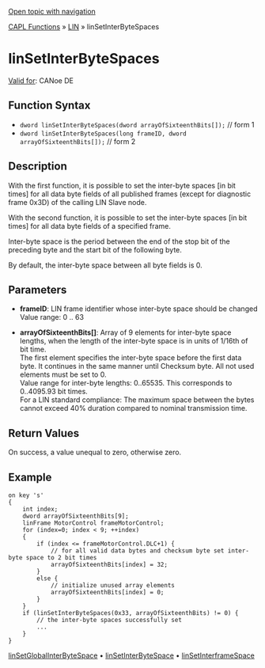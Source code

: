 [Open topic with navigation](../../../../../CANoeDEFamily.htm#Topics/CAPLFunctions/LIN/Functions/CAPLfunctionLINSetInterByteSpaces.md)

[CAPL Functions](../../CAPLfunctions.md) » [LIN](../CAPLfunctionsLINOverview.md) » linSetInterByteSpaces

# linSetInterByteSpaces

[Valid for](../../../Shared/FeatureAvailability.md): CANoe DE

## Function Syntax

- `dword linSetInterByteSpaces(dword arrayOfSixteenthBits[]);` // form 1
- `dword linSetInterByteSpaces(long frameID, dword arrayOfSixteenthBits[]);` // form 2

## Description

With the first function, it is possible to set the inter-byte spaces [in bit times] for all data byte fields of all published frames (except for diagnostic frame 0x3D) of the calling LIN Slave node.

With the second function, it is possible to set the inter-byte spaces [in bit times] for all data byte fields of a specified frame.

Inter-byte space is the period between the end of the stop bit of the preceding byte and the start bit of the following byte.

By default, the inter-byte space between all byte fields is 0.

## Parameters

- **frameID**: LIN frame identifier whose inter-byte space should be changed  
  Value range: 0 .. 63

- **arrayOfSixteenthBits[]**: Array of 9 elements for inter-byte space lengths, when the length of the inter-byte space is in units of 1/16th of bit time.  
  The first element specifies the inter-byte space before the first data byte. It continues in the same manner until Checksum byte. All not used elements must be set to 0.  
  Value range for inter-byte lengths: 0..65535. This corresponds to 0..4095.93 bit times.  
  For a LIN standard compliance: The maximum space between the bytes cannot exceed 40% duration compared to nominal transmission time.

## Return Values

On success, a value unequal to zero, otherwise zero.

## Example

```plaintext
on key 's'
{
    int index;
    dword arrayOfSixteenthBits[9];
    linFrame MotorControl frameMotorControl;
    for (index=0; index < 9; ++index)
    {
        if (index <= frameMotorControl.DLC+1) {
            // for all valid data bytes and checksum byte set inter-byte space to 2 bit times
            arrayOfSixteenthBits[index] = 32;
        }
        else {
            // initialize unused array elements
            arrayOfSixteenthBits[index] = 0;
        }
    }
    if (linSetInterByteSpaces(0x33, arrayOfSixteenthBits) != 0) {
        // the inter-byte spaces successfully set
        ...
    }
}
```

[linSetGlobalInterByteSpace](CAPLfunctionLINSetGlobalInterByteSpace.md) • [linSetInterByteSpace](CAPLfunctionLINSetInterByteSpace.md) • [linSetInterframeSpace](CAPLfunctionLINSetInterFrameSpace.md)
